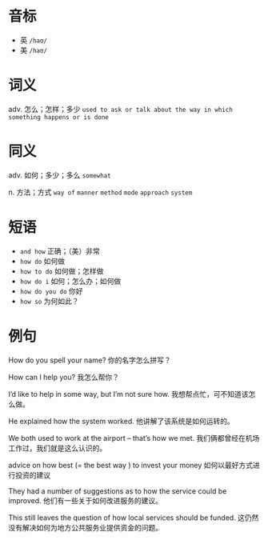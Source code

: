 # 音标

- 英 `/haʊ/`
- 美 `/haʊ/`

# 词义

adv. 怎么；怎样；多少
`used to ask or talk about the way in which something happens or is done`

# 同义

adv. 如何；多少；多么
`somewhat`

n. 方法；方式
`way of` `manner` `method` `mode` `approach` `system`

# 短语

- `and how` 正确；（美）非常
- `how do` 如何做
- `how to do` 如何做；怎样做
- `how do i` 如何；怎么办；如何做
- `how do you do` 你好
- `how so` 为何如此？

# 例句

How do you spell your name?
你的名字怎么拼写？

How can I help you?
我怎么帮你？

I’d like to help in some way, but I’m not sure how.
我想帮点忙，可不知道该怎么做。

He explained how the system worked.
他讲解了该系统是如何运转的。

We both used to work at the airport – that’s how we met.
我们俩都曾经在机场工作过，我们就是这么认识的。

advice on how best (= the best way ) to invest your money
如何以最好方式进行投资的建议

They had a number of suggestions as to how the service could be improved.
他们有一些关于如何改进服务的建议。

This still leaves the question of how local services should be funded.
这仍然没有解决如何为地方公共服务业提供资金的问题。


